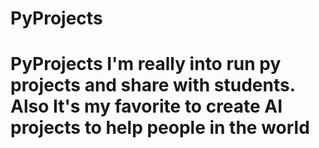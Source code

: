# PyProjects
# PyProjects I'm really into run py projects and share with students. Also It's my favorite to create AI projects to help people in the world
